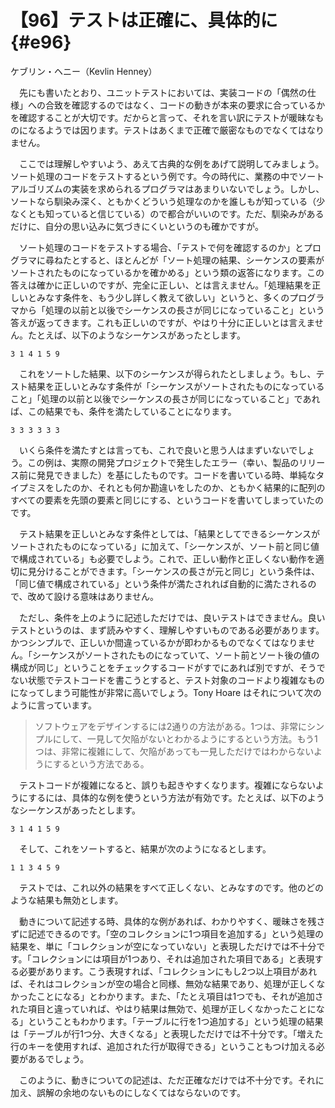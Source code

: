 # 【96】テストは正確に、具体的に{#e96}

<div class="author">ケブリン・ヘニー（Kevlin Henney）</div>

　先にも書いたとおり、ユニットテストにおいては、実装コードの「偶然の仕様」への合致を確認するのではなく、コードの動きが本来の要求に合っているかを確認することが大切です。だからと言って、それを言い訳にテストが暖昧なものになるようでは因ります。テストはあくまで正確で厳密なものでなくてはなりません。

　ここでは理解しやすいよう、あえて古典的な例をあげて説明してみましょう。ソート処理のコードをテストするという例です。今の時代に、業務の中でソートアルゴリズムの実装を求められるプログラマはあまりいないでしょう。しかし、ソートなら馴染み深く、ともかくどういう処理なのかを誰しもが知っている（少なくとも知っていると信じている）ので都合がいいのです。ただ、馴染みがあるだけに、自分の思い込みに気づきにくいというのも確かですが。

　ソート処理のコードをテストする場合、「テストで何を確認するのか」とプログラマに尋ねたとすると、ほとんどが「ソート処理の結果、シーケンスの要素がソートされたものになっているかを確かめる」という類の返答になります。この答えは確かに正しいのですが、完全に正しい、とは言えません。「処理結果を正しいとみなす条件を、もう少し詳しく教えて欲しい」というと、多くのプログラマから「処理の以前と以後でシーケンスの長さが同じになっていること」という答えが返ってきます。これも正しいのですが、やはり十分に正しいとは言えません。たとえば、以下のようなシーケンスがあったとします。

```text
3 1 4 1 5 9
```

　これをソートした結果、以下のシーケンスが得られたとしましょう。もし、テスト結果を正しいとみなす条件が「シーケンスがソートされたものになっていること」「処理の以前と以後でシーケンスの長さが同じになっていること」であれば、この結果でも、条件を満たしていることになります。

```text
3 3 3 3 3 3
```

　いくら条件を満たすとは言っても、これで良いと思う人はまずいないでしょう。この例は、実際の開発プロジェクトで発生したエラー（幸い、製品のリリース前に発見できました）を基にしたものです。コードを書いている時、単純なタイプミスをしたのか、それとも何か勘違いをしたのか、ともかく結果的に配列のすべての要素を先頭の要素と同じにする、というコードを書いてしまっていたのです。

　テスト結果を正しいとみなす条件としては、「結果としてできるシーケンスがソートされたものになっている」に加えて、「シーケンスが、ソート前と同じ値で構成されている」も必要でしよう。これで、正しい動作と正しくない動作を適切に見分けることができます。「シーケンスの長さが元と同じ」という条件は、「同じ値で構成されている」という条件が満たされれば自動的に満たされるので、改めて設ける意味はありません。

　ただし、条件を上のように記述しただけでは、良いテストはできません。良いテストというのは、まず読みやすく、理解しやすいものである必要があります。かつシンプルで、正しいか間違っているかが即わかるものでなくてはなりません。「シーケンスがソートされたものになっていて、ソート前とソート後の値の構成が同じ」ということをチェックするコードがすでにあれば別ですが、そうでない状態でテストコードを書こうとすると、テスト対象のコードより複雑なものになってしまう可能性が非常に高いでしょう。Tony Hoare はそれについて次のように言っています。

> ソフトウェアをデザインするには2通りの方法がある。1つは、非常にシンプルにして、一見して欠陥がないとわかるようにするという方法。もう1つは、非常に複雑にして、欠陥があっても一見しただけではわからないようにするという方法である。

　テストコードが複雑になると、誤りも起きやすくなります。複雑にならないようにするには、具体的な例を使うという方法が有効です。たとえば、以下のようなシーケンスがあったとします。

```text
3 1 4 1 5 9
```

　そして、これをソートすると、結果が次のようになるとします。

```text
1 1 3 4 5 9
```

　テストでは、これ以外の結果をすべて正しくない、とみなすのです。他のどのような結果も無効とします。

　動きについて記述する時、具体的な例があれば、わかりやすく、暖昧さを残さずに記述できるのです。「空のコレクションに1つ項目を追加する」という処理の結果を、単に「コレクションが空になっていない」と表現しただけでは不十分です。「コレクションには項目が1つあり、それは追加された項目である」と表現する必要があります。こう表現すれば、「コレクションにもし2つ以上項目があれば、それはコレクションが空の場合と同様、無効な結果であり、処理が正しくなかったことになる」とわかります。また、「たとえ項目は1つでも、それが追加された項目と違っていれば、やはり結果は無効で、処理が正しくなかったことになる」ということもわかります。「テーブルに行を1つ追加する」という処理の結果は「テーブルが行1つ分、大きくなる」と表現しただけでは不十分です。「増えた行のキーを使用すれば、追加された行が取得できる」ということもつけ加える必要があるでしょう。

　このように、動きについての記述は、ただ正確なだけでは不十分です。それに加え、誤解の余地のないものにしなくてはならないのです。
